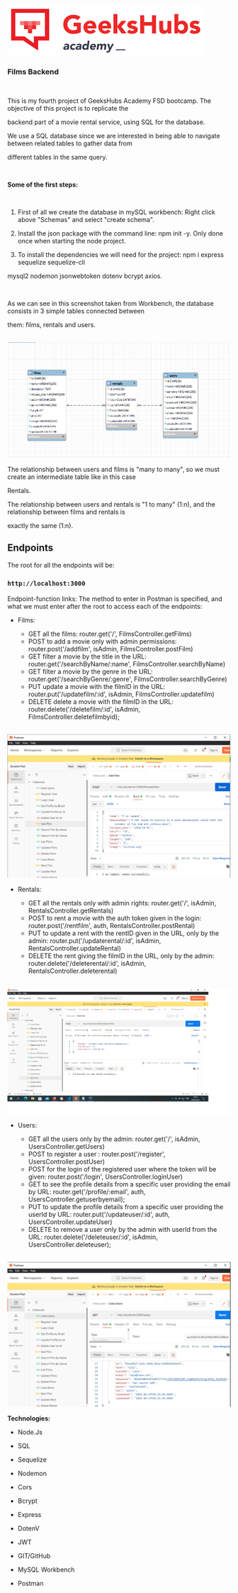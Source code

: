
</br>

<img src="https://github.com/Claudia1010/backendFilms/blob/main/img/geekhubs.png">

</br>

### Films Backend

</br>

This is my fourth project of GeeksHubs Academy FSD bootcamp. The objective of this project is to replicate the 

backend part of a movie rental service, using SQL for the database.

We use a SQL database since we are interested in being able to navigate between related tables to gather data from 

different tables in the same query.

</br>

**Some of the first steps:**

</br>

1. First of all we create the database in mySQL workbench: Right click above "Schemas" and select "create schema". 

2. Install the json package with the command line: npm init -y. Only done once when starting the node project.

3. To install the dependencies we will need for the project: npm i express sequelize sequelize-cli

mysql2 nodemon jsonwebtoken dotenv bcrypt axios.

</br>

As we can see in this screenshot taken from Workbench, the database consists in 3 simple tables connected between 

them: films, rentals and users.

</br>

<img src="https://github.com/Claudia1010/backendFilms/blob/main/img/Screenshot1.png">

The relationship between users and films is "many to many", so we must create an intermediate table like in this case 

Rentals.

The relationship between users and rentals is "1 to many" (1:n), and the relationship between films and rentals is 

exactly the same (1:n).


## Endpoints

The root for all the endpoints will be:

### `http://localhost:3000`

Endpoint-function links: The method to enter in Postman is specified, and what we must enter after the root to access each of the endpoints:

- Films:

   - GET all the films: 
        router.get('/', FilmsController.getFilms)
   - POST to add a movie only with admin permissions:
        router.post('/addfilm', isAdmin, FilmsController.postFilm)
   - GET filter a movie by the title in the URL:
        router.get('/searchByName/:name', FilmsController.searchByName)
   - GET filter a movie by the genre in the URL:
        router.get('/searchByGenre/:genre', FilmsController.searchByGenre)
   - PUT update a movie with the filmID in the URL:
        router.put('/updatefilm/:id', isAdmin, FilmsController.updatefilm)
   - DELETE delete a movie with the filmID in the URL:
        router.delete('/deletefilm/:id', isAdmin, FilmsController.deletefilmbyid);

</br>

<img src="https://github.com/Claudia1010/backendFilms/blob/main/img/Screenshot2.png">

- Rentals:

   - GET all the rentals only with admin rights: 
        router.get('/', isAdmin, RentalsController.getRentals)
   - POST to rent a movie with the auth token given in the login:
        router.post('/rentfilm', auth, RentalsController.postRental)
   - PUT to update a rent with the rentID given in the URL, only by the admin:
        router.put('/updaterental/:id', isAdmin, RentalsController.updateRental)
   - DELETE the rent giving the filmID in the URL, only by the admin:
        router.delete('/deleterental/:id', isAdmin, RentalsController.deleterental)

</br>

<img src="https://github.com/Claudia1010/backendFilms/blob/main/img/Screenshot3.png">

- Users:

   - GET all the users only by the admin: 
        router.get('/', isAdmin, UsersController.getUsers)
   - POST to register a user :
        router.post('/register', UsersController.postUser)
   - POST for the login of the registered user where the token will be given:
        router.post('/login', UsersController.loginUser)
   - GET to see the profile details from a specific user providing the email by URL:
        router.get('/profile/:email', auth, UsersController.getuserbyemail);
   - PUT to update the profile details from a specific user providing the userId by URL:
        router.put('/updateuser/:id', auth, UsersController.updateUser)
   - DELETE to remove a user only by the admin with userId from the URL:
        router.delete('/deleteuser/:id', isAdmin, UsersController.deleteuser);

</br>

<img src="https://github.com/Claudia1010/backendFilms/blob/main/img/Screenshot4.png">

</br>

**Technologies:**

- Node.Js

- SQL

- Sequelize

- Nodemon

- Cors

- Bcrypt

- Express

- DotenV

- JWT

- GIT/GitHub

- MySQL Workbench

- Postman
